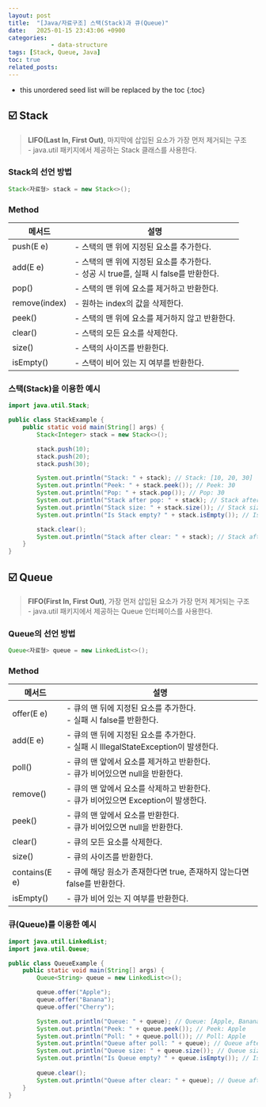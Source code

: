 ```yaml
---
layout: post
title:  "[Java/자료구조] 스택(Stack)과 큐(Queue)"
date:   2025-01-15 23:43:06 +0900
categories: 
            - data-structure
tags: [Stack, Queue, Java]               
toc: true
related_posts:
---
```

* this unordered seed list will be replaced by the toc
{:toc}

## ☑️ Stack

> **LIFO(Last In, First Out)**, 마지막에 삽입된 요소가 가장 먼저 제거되는 구조
<br>- java.util 패키지에서 제공하는 Stack 클래스를 사용한다.

### Stack의 선언 방법

```java
Stack<자료형> stack = new Stack<>();
```

### Method

| 메서드 | 설명 |
| --- | --- |
| push(E e) | - 스택의 맨 위에 지정된 요소를 추가한다. |
| add(E e) | - 스택의 맨 위에 지정된 요소를 추가한다. <br>- 성공 시 true를, 실패 시 false를 반환한다. |
| pop() | - 스택의 맨 위에 요소를 제거하고 반환한다. |
| remove(index) | - 원하는 index의 값을 삭제한다. |
| peek() | - 스택의 맨 위에 요소를 제거하지 않고 반환한다.  |
| clear() | - 스택의 모든 요소를 삭제한다. |
| size() | - 스택의 사이즈를 반환한다. |
| isEmpty() | - 스택이 비어 있는 지 여부를 반환한다.  |

### 스택(Stack)을 이용한 예시

```java
import java.util.Stack;

public class StackExample {
    public static void main(String[] args) {
        Stack<Integer> stack = new Stack<>();

        stack.push(10);
        stack.push(20);
        stack.push(30);

        System.out.println("Stack: " + stack); // Stack: [10, 20, 30]
        System.out.println("Peek: " + stack.peek()); // Peek: 30
        System.out.println("Pop: " + stack.pop()); // Pop: 30
        System.out.println("Stack after pop: " + stack); // Stack after pop: [10, 20]
        System.out.println("Stack size: " + stack.size()); // Stack size: 2
        System.out.println("Is Stack empty? " + stack.isEmpty()); // Is Stack empty? false

        stack.clear();
        System.out.println("Stack after clear: " + stack); // Stack after clear: []
    }
}
```

## ☑️ Queue

> **FIFO(First In, First Out)**, 가장 먼저 삽입된 요소가 가장 먼저 제거되는 구조
<br>- java.util 패키지에서 제공하는 Queue 인터페이스를 사용한다.

### Queue의 선언 방법

```java
Queue<자료형> queue = new LinkedList<>();
```

### Method

| 메서드 | 설명 |
| --- | --- |
| offer(E e) | - 큐의 맨 뒤에 지정된 요소를 추가한다. <br>- 실패 시 false를 반환한다. |
| add(E e) | - 큐의 맨 뒤에 지정된 요소를 추가한다. <br>- 실패 시 IllegalStateException이 발생한다.  |
| poll() | - 큐의 맨 앞에서 요소를 제거하고 반환한다. <br>- 큐가 비어있으면 null을 반환한다. |
| remove() | - 큐의 맨 앞에서 요소를 삭제하고 반환한다. <br>- 큐가 비어있으면 Exception이 발생한다. |
| peek() | - 큐의 맨 앞에서 요소를 반환한다. <br>- 큐가 비어있으면 null을 반환한다. |
| clear() | - 큐의 모든 요소를 삭제한다. |
| size() | - 큐의 사이즈를 반환한다. |
| contains(E e) | - 큐에 해당 원소가 존재한다면 true, 존재하지 않는다면 false를 반환한다. |
| isEmpty() | - 큐가 비어 있는 지 여부를 반환한다.  |

### 큐(Queue)를 이용한 예시

```java
import java.util.LinkedList;
import java.util.Queue;

public class QueueExample {
    public static void main(String[] args) {
        Queue<String> queue = new LinkedList<>();

        queue.offer("Apple");
        queue.offer("Banana");
        queue.offer("Cherry");

        System.out.println("Queue: " + queue); // Queue: [Apple, Banana, Cherry]
        System.out.println("Peek: " + queue.peek()); // Peek: Apple
        System.out.println("Poll: " + queue.poll()); // Poll: Apple
        System.out.println("Queue after poll: " + queue); // Queue after poll: [Banana, Cherry]
        System.out.println("Queue size: " + queue.size()); // Queue size: 2
        System.out.println("Is Queue empty? " + queue.isEmpty()); // Is Queue empty? false
        
        queue.clear();
        System.out.println("Queue after clear: " + queue); // Queue after clear: []
    }
}

```

